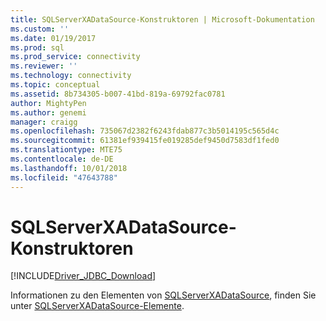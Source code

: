 ```yaml
---
title: SQLServerXADataSource-Konstruktoren | Microsoft-Dokumentation
ms.custom: ''
ms.date: 01/19/2017
ms.prod: sql
ms.prod_service: connectivity
ms.reviewer: ''
ms.technology: connectivity
ms.topic: conceptual
ms.assetid: 8b734305-b007-41bd-819a-69792fac0781
author: MightyPen
ms.author: genemi
manager: craigg
ms.openlocfilehash: 735067d2382f6243fdab877c3b5014195c565d4c
ms.sourcegitcommit: 61381ef939415fe019285def9450d7583df1fed0
ms.translationtype: MTE75
ms.contentlocale: de-DE
ms.lasthandoff: 10/01/2018
ms.locfileid: "47643788"
---
```

# <a name="sqlserverxadatasource-constructors"></a>SQLServerXADataSource-Konstruktoren
[!INCLUDE[Driver_JDBC_Download](../../../includes/driver_jdbc_download.md)]

  Informationen zu den Elementen von [SQLServerXADataSource](../../../connect/jdbc/reference/sqlserverxadatasource-class.md), finden Sie unter [SQLServerXADataSource-Elemente](../../../connect/jdbc/reference/sqlserverxadatasource-members.md).  
  
  

